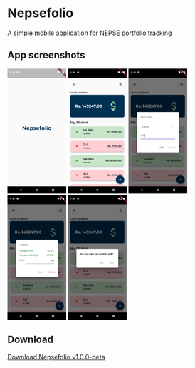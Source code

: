 # Nepsefolio
A simple mobile application for NEPSE portfolio tracking

## App screenshots

<p float="left">
<img src="static/app/splash.png" width="132" height="280"/>
<img src="static/app/landing.png" width="132" height="280"/>
<img src="static/app/add.png" width="132" height="280"/>
<img src="static/app/detail.png" width="132" height="280"/>
<img src="static/app/exit.png" width="132" height="280"/>
</p>

## Download
<a href="https://github.com/diwash007/Nepsefolio/releases/download/v1.0.0-beta/app-release.apk">
        Download Nepsefolio v1.0.0-beta
</a>